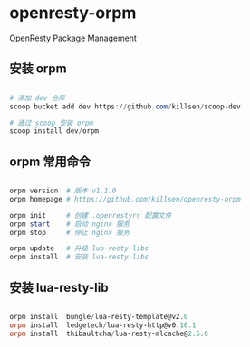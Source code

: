 # openresty-orpm

OpenResty Package Management

## 安装 orpm

```PowerShell

# 添加 dev 仓库
scoop bucket add dev https://github.com/killsen/scoop-dev

# 通过 scoop 安装 orpm
scoop install dev/orpm

```

## orpm 常用命令

```PowerShell

orpm version  # 版本 v1.1.0
orpm homepage # https://github.com/killsen/openresty-orpm

orpm init     # 创建 .openrestyrc 配置文件
orpm start    # 启动 nginx 服务
orpm stop     # 停止 nginx 服务

orpm update   # 升级 lua-resty-libs
orpm install  # 安装 lua-resty-libs

```

## 安装 lua-resty-lib

```PowerShell

orpm install  bungle/lua-resty-template@v2.0
orpm install  ledgetech/lua-resty-http@v0.16.1
orpm install  thibaultcha/lua-resty-mlcache@2.5.0

```
